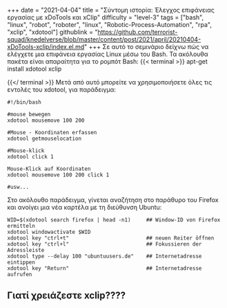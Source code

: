 +++
date = "2021-04-04"
title = "Σύντομη ιστορία: Έλεγχος επιφάνειας εργασίας με xDoTools και xClip"
difficulty = "level-3"
tags = ["bash", "linux", "robot", "roboter", "linux", "Robotic-Process-Automation", "rpa", "xclip", "xdotool"]
githublink = "https://github.com/terrorist-squad/knedelverse/blob/master/content/post/2021/april/20210404-xDoTools-xclip/index.el.md"
+++
Σε αυτό το σεμινάριο δείχνω πώς να ελέγχετε μια επιφάνεια εργασίας Linux μέσω του Bash. Τα ακόλουθα πακέτα είναι απαραίτητα για το ρομπότ Bash:
{{< terminal >}}
apt-get install xdotool xclip

{{</ terminal >}}
Μετά από αυτό μπορείτε να χρησιμοποιήσετε όλες τις εντολές του xdotool, για παράδειγμα:
```
#!/bin/bash

#mouse bewegen
xdotool mousemove 100 200 

#Mouse - Koordinaten erfassen
xdotool getmouselocation 

#Mouse-klick
xdotool click 1 

Mouse-Klick auf Koordinaten
xdotool mousemove 100 200 click 1 

#usw...

```
Στο ακόλουθο παράδειγμα, γίνεται αναζήτηση στο παράθυρο του Firefox και ανοίγει μια νέα καρτέλα με τη διεύθυνση Ubuntu:
```
WID=$(xdotool search firefox | head -n1)     ## Window-ID von Firefox ermitteln
xdotool windowactivate $WID
xdotool key "ctrl+t"                         ## neuen Reiter öffnen
xdotool key "ctrl+l"                         ## Fokussieren der Adressleiste
xdotool type --delay 100 "ubuntuusers.de"    ## Internetadresse eintippen
xdotool key "Return"                         ## Internetadresse aufrufen 

```

## Γιατί χρειάζεστε xclip????
